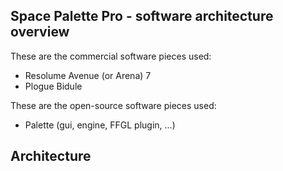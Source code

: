 <h2>Space Palette Pro - software architecture overview</h2>

<p>
These are the commercial software pieces used:
<ul>
<li>Resolume Avenue (or Arena) 7
<li>Plogue Bidule
</ul>
<p>
These are the open-source software pieces used:
<ul>
<li>Palette (gui, engine, FFGL plugin, ...)
</ul>

<h2>Architecture</h2>
